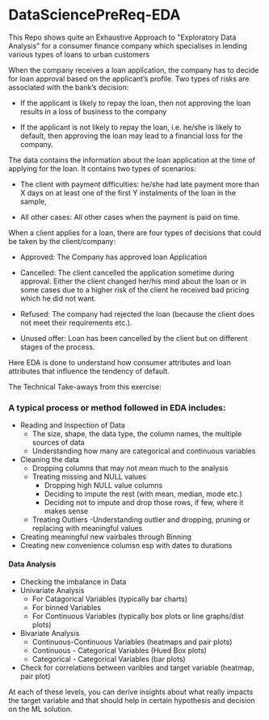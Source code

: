 # DataSciencePreReq-EDA

This Repo shows quite an Exhaustive Approach to "Exploratory Data Analysis" for a consumer finance company which specialises in lending various types of loans to urban customers 

When the company receives a loan application, the company has to decide for loan approval based on the applicant’s profile. Two types of risks are associated with the bank’s decision:
 - If the applicant is likely to repay the loan, then not approving the loan results in a loss of business to the company

 - If the applicant is not likely to repay the loan, i.e. he/she is likely to default, then approving the loan may lead to a financial loss for the company.

 
The data contains the information about the loan application at the time of applying for the loan. It contains two types of scenarios:
 - The client with payment difficulties: he/she had late payment more than X days on at least one of the first Y instalments of the loan in the sample,

 - All other cases: All other cases when the payment is paid on time.
 

When a client applies for a loan, there are four types of decisions that could be taken by the client/company:

 - Approved: The Company has approved loan Application

 - Cancelled: The client cancelled the application sometime during approval. Either the client changed her/his mind about the loan or in some cases due to a higher risk of the client he received bad pricing which he did not want.

 - Refused: The company had rejected the loan (because the client does not meet their requirements etc.).

 - Unused offer:  Loan has been cancelled by the client but on different stages of the process.

Here EDA is done to understand how consumer attributes and loan attributes that influence the tendency of default.


The Technical Take-aways from this exercise:

### A typical process or method followed in EDA includes:

- Reading and Inspection of Data
    - The size, shape, the data type, the column names, the multiple sources of data
    - Understanding how many are categorical and continuous variables
- Cleaning the data
    - Dropping columns that may not mean much to the analysis
    - Treating  missing and NULL values
        - Dropping high NULL value columns
        - Deciding to impute the rest (with mean, median, mode etc.)
        - Deciding not to impute and drop those rows, if few, where it makes sense
    - Treating Outliers
        -Understanding outlier and dropping, pruning or replacing with meaningful values
- Creating meaningful new vairbales through Binning
- Creating new convenience columsn esp with dates to durations
#### Data Analysis
- Checking the imbalance in Data
- Univariate Analysis
    - For Catagorical Variables (typically bar charts)
    - For binned Variables
    - For Continuous Variables (typically box plots or line graphs/dist plots)
- Bivariate Analysis
    - Continuous-Continuous Variables (heatmaps and pair plots)
    - Continuous - Categorical Variables (Hued Box plots)
    - Categorical - Categorical Variables (bar plots)
- Check for correlations between varibles and target variable (heatmap, pair plot)

At each of these levels, you can derive insights about what really impacts the target variable and that should help in certain hypothesis and decision on the ML solution.
    
    